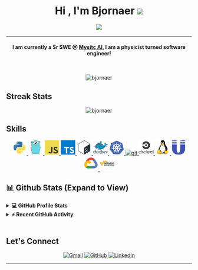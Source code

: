 
<h1 align="center">Hi , I'm Bjornaer <img src="https://media.giphy.com/media/hvRJCLFzcasrR4ia7z/giphy.gif" width="35"></h1>
<p align="center">
  <a href="https://github.com/DenverCoder1/readme-typing-svg"><img src="https://readme-typing-svg.herokuapp.com?lines=Software+Engineer;Physicist;DS%20|%20AI%20|%20ML%20Enthusiast;Music%20Producer;Always%20learning%20new%20things&center=true&width=500&height=50"></a>
</p>
<hr/>
<h4 align="center">I am currently a Sr SWE @ <a href="https://mystic.ai">Mysitc AI</a>, I am a physicist turned software engineer!</h4>
<br>
<p align="center"> <img src="https://komarev.com/ghpvc/?username=bjornaer&label=Profile%20views&color=0e75b6&style=plastic" alt="bjornaer" /> </p>

## Streak Stats
<p align="center"><img src="https://github-readme-streak-stats.herokuapp.com/?user=bjornaer&theme=algolia" alt="bjornaer"  /></p>


## Skills
<p align="center"> 
  <a href="https://www.python.org" target="_blank"> 
    <img src="https://raw.githubusercontent.com/devicons/devicon/master/icons/python/python-original.svg" alt="python" width="40" height="40"/> 
  </a> 
  <a href="https://www.golang.org" target="_blank"> 
    <img src="https://raw.githubusercontent.com/devicons/devicon/master/icons/go/go-original.svg" alt="go" width="40" height="40"/> 
  </a>  
  <a href="https://developer.mozilla.org/en-US/docs/Web/JavaScript" target="_blank"> 
    <img src="https://raw.githubusercontent.com/devicons/devicon/master/icons/javascript/javascript-original.svg" alt="javascript" width="40" height="40"/> 
  </a>
  <a href="https://developer.mozilla.org/en-US/docs/Web/TypeScript" target="_blank"> 
    <img src="https://raw.githubusercontent.com/devicons/devicon/master/icons/typescript/typescript-original.svg" alt="typescript" width="40" height="40"/> 
  </a>
  <a href="https://www.gnu.org/software/bash/" target="_blank"> 
    <img src="https://raw.githubusercontent.com/devicons/devicon/master/icons/bash/bash-original.svg" alt="bash" width="40" height="40"/> 
  </a>
  <a href="https://www.docker.org/" target="_blank"> 
    <img src="https://raw.githubusercontent.com/devicons/devicon/master/icons/docker/docker-original-wordmark.svg" alt="docker" width="40" height="40"/> 
  </a>
  <a href="https://www.kubernetes.org/" target="_blank"> 
    <img src="https://raw.githubusercontent.com/devicons/devicon/master/icons/kubernetes/kubernetes-plain.svg" alt="k8s" width="40" height="40"/> 
  </a>
  <a href="https://git-scm.com/" target="_blank"> 
    <img src="https://www.vectorlogo.zone/logos/git-scm/git-scm-icon.svg" alt="git" width="40" height="40"/> 
  </a>
  <a href="https://circleci.org" target="_blank"> 
    <img src="https://raw.githubusercontent.com/devicons/devicon/master/icons/circleci/circleci-plain-wordmark.svg" alt="cci" width="40" height="40"/> 
  </a>
  <a href="https://www.linux.org/" target="_blank"> 
    <img src="https://raw.githubusercontent.com/devicons/devicon/master/icons/linux/linux-original.svg" alt="linux" width="40" height="40"/> 
  </a>
    <a href="https://www.unix.org/" target="_blank"> 
    <img src="https://raw.githubusercontent.com/devicons/devicon/master/icons/unix/unix-original.svg" alt="unix" width="40" height="40"/> 
  </a> 
  <a href="https://cloud.google.com" target="_blank"> 
    <img src="https://github.com/devicons/devicon/blob/master/icons/googlecloud/googlecloud-original.svg" alt="GCP" width="40" height="40"/> 
  </a>
  <a href="https://aws.amazon.com/" target="_blank"> 
    <img src="https://raw.githubusercontent.com/devicons/devicon/master/icons/amazonwebservices/amazonwebservices-original-wordmark.svg" alt="AWS" width="40" height="40"/> 
  </a> 
</p>

## 📊 Github Stats (Expand to View) 


<details> 
  <summary><b>💻 GitHub Profile Stats</b></summary>
  <br/>
  <p align="center">
    <a href="https://github.com/bjornaer/github-readme-stats"><img alt="Bjornaer's Github Stats" src="https://github-readme-stats.vercel.app/api?username=bjornaer&show_icons=true&count_private=true&theme=algolia" height="192px"/></a>
<br/>
  &nbsp;
	  <img src="https://github-readme-stats.vercel.app/api/top-langs?username=bjornaer&show_icons=true&locale=en&layout=compact&theme=algolia" alt="bjornaer" height="192px"/>
  <br/>
  <b>Note:</b> Top languages is only a metric of the languages my public code consists of and doesn't reflect experience or skill level.
  </p>
</details>


<details>
  <summary><b>⚡ Recent GitHub Activity</b></summary>
  <br/>
   <a href="https://github.com/bjornaer"><img alt="Bjornaer's Activity Graph" src="https://activity-graph.herokuapp.com/graph?username=bjornaer&custom_title=Bjornaer's%20Contribution%20Graph&theme=react-dark" /></a>
  <br/>

</details>

<br/>

## Let's Connect
<p align="center">
	<a href="mailto:max.schulkin@gmail.com"><img src="https://img.icons8.com/bubbles/50/000000/gmail.png" alt="Gmail"/></a>
	<a href="https://github.com/bjornaer"><img src="https://img.icons8.com/bubbles/50/000000/github.png" alt="GitHub"/></a>
	<a href="https://linkedin.com/in/max-schulkin"><img src="https://img.icons8.com/bubbles/50/000000/linkedin.png" alt="LinkedIn"/></a>
</p>

<hr/>
